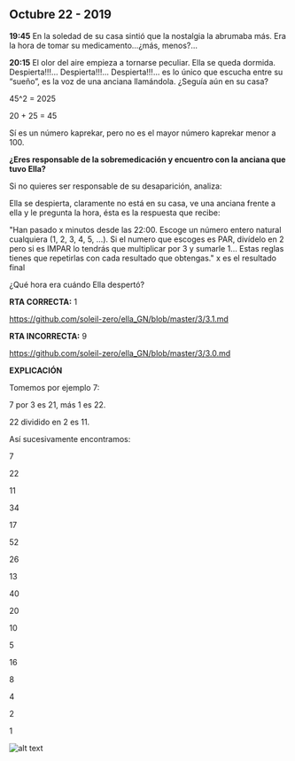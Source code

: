 ## Octubre 22 - 2019

**19:45** En la soledad de su casa sintió que la nostalgia la abrumaba más. Era la hora de tomar su medicamento…¿más, menos?...

**20:15** El olor del aire empieza a tornarse peculiar. Ella se queda dormida. Despierta!!!... Despierta!!!... Despierta!!!... es lo único que escucha entre su “sueño”, es la voz de una anciana llamándola. ¿Seguía aún en su casa?

45^2 = 2025    

20 + 25 = 45 

Sí es un número kaprekar, pero no es el mayor número kaprekar menor a 100.

**¿Eres responsable de la sobremedicación y encuentro con la anciana que tuvo Ella?**

Si no quieres ser responsable de su desaparición, analiza:

Ella se despierta, claramente no está en su casa, ve una anciana frente a ella y le pregunta la hora, ésta es la respuesta que recibe:

"Han pasado x minutos desde las 22:00. 
Escoge un número entero natural cualquiera (1, 2, 3, 4, 5, …). 
Si el numero que escoges es PAR, divídelo en 2 pero si es IMPAR lo tendrás que multiplicar por 3 y sumarle 1… 
Estas reglas tienes que repetirlas con cada resultado que obtengas."
x es el resultado final

¿Qué hora era cuándo Ella despertó?

**RTA CORRECTA:** 1

https://github.com/soleil-zero/ella_GN/blob/master/3/3.1.md

**RTA INCORRECTA:** 9

https://github.com/soleil-zero/ella_GN/blob/master/3/3.0.md

**EXPLICACIÓN**

Tomemos por ejemplo 7:

7 por 3 es 21, más 1 es 22.

22 dividido en 2 es 11.

Así sucesivamente encontramos:

7

22

11

34

17

52

26

13

40

20

10

5

16

8

4

2

1


![alt text](https://github.com/soleil-zero/ella_GN/blob/master/Im%C3%A1genes/2/2.0.jpg "title")
